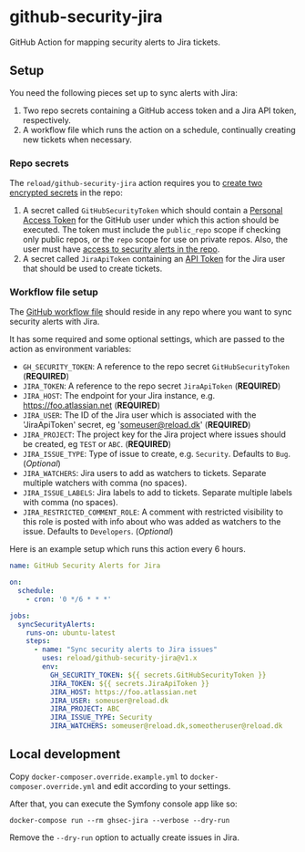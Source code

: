 # github-security-jira

GitHub Action for mapping security alerts to Jira tickets.

## Setup

You need the following pieces set up to sync alerts with Jira:

1. Two repo secrets containing a GitHub access token and a Jira API token, respectively.
2. A workflow file which runs the action on a schedule, continually creating new tickets when necessary.

### Repo secrets

The `reload/github-security-jira` action requires you to [create two encrypted secrets](https://help.github.com/en/actions/automating-your-workflow-with-github-actions/creating-and-using-encrypted-secrets#creating-encrypted-secrets) in the repo:

1. A secret called `GitHubSecurityToken` which should contain a [Personal Access Token](https://help.github.com/en/github/authenticating-to-github/creating-a-personal-access-token-for-the-command-line) for the GitHub user under which this action should be executed. The token must include the `public_repo` scope if checking only public repos, or the `repo` scope for use on private repos. Also, the user must have [access to security alerts in the repo](https://help.github.com/en/github/managing-security-vulnerabilities/managing-alerts-for-vulnerable-dependencies-in-your-organization).
2. A secret called `JiraApiToken` containing an [API Token](https://confluence.atlassian.com/cloud/api-tokens-938839638.html) for the Jira user that should be used to create tickets.

### Workflow file setup

The [GitHub workflow file](https://help.github.com/en/actions/automating-your-workflow-with-github-actions/configuring-a-workflow#creating-a-workflow-file) should reside in any repo where you want to sync security alerts with Jira.

It has some required and some optional settings, which are passed to the action as environment variables:

- `GH_SECURITY_TOKEN`: A reference to the repo secret `GitHubSecurityToken` (**REQUIRED**)
- `JIRA_TOKEN`: A reference to the repo secret `JiraApiToken` (**REQUIRED**)
- `JIRA_HOST`: The endpoint for your Jira instance, e.g. <https://foo.atlassian.net> (**REQUIRED**)
- `JIRA_USER`: The ID of the Jira user which is associated with the 'JiraApiToken' secret, eg 'someuser@reload.dk' (**REQUIRED**)
- `JIRA_PROJECT`: The project key for the Jira project where issues should be created, eg `TEST` or `ABC`. (**REQUIRED**)
- `JIRA_ISSUE_TYPE`: Type of issue to create, e.g. `Security`. Defaults to `Bug`. (*Optional*)
- `JIRA_WATCHERS`: Jira users to add as watchers to tickets. Separate multiple watchers with comma (no spaces).
- `JIRA_ISSUE_LABELS`: Jira labels to add to tickets. Separate multiple labels with comma (no spaces).
- `JIRA_RESTRICTED_COMMENT_ROLE`: A comment with restricted visibility
  to this role is posted with info about who was added as watchers to
  the issue. Defaults to `Developers`. (*Optional*)

Here is an example setup which runs this action every 6 hours.

```yaml
name: GitHub Security Alerts for Jira

on:
  schedule:
    - cron: '0 */6 * * *'

jobs:
  syncSecurityAlerts:
    runs-on: ubuntu-latest
    steps:
      - name: "Sync security alerts to Jira issues"
        uses: reload/github-security-jira@v1.x
        env:
          GH_SECURITY_TOKEN: ${{ secrets.GitHubSecurityToken }}
          JIRA_TOKEN: ${{ secrets.JiraApiToken }}
          JIRA_HOST: https://foo.atlassian.net
          JIRA_USER: someuser@reload.dk
          JIRA_PROJECT: ABC
          JIRA_ISSUE_TYPE: Security
          JIRA_WATCHERS: someuser@reload.dk,someotheruser@reload.dk
```

## Local development

Copy `docker-composer.override.example.yml` to `docker-composer.override.yml` and edit according to your settings.

After that, you can execute the Symfony console app like so:

```
docker-compose run --rm ghsec-jira --verbose --dry-run
```

Remove the `--dry-run` option to actually create issues in Jira.

